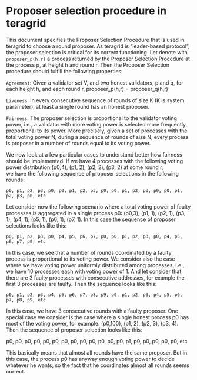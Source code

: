 # Proposer selection procedure in teragrid

This document specifies the Proposer Selection Procedure that is used in teragrid to choose a round proposer. 
As teragrid is “leader-based protocol”, the proposer selection is critical for its correct functioning.
Let denote with `proposer_p(h,r)` a process returned by the Proposer Selection Procedure at the process p, at height h
and round r. Then the Proposer Selection procedure should fulfill the following properties:

`Agreement`: Given a validator set V, and two honest validators,
p and q, for each height h, and each round r,
proposer_p(h,r) = proposer_q(h,r)

`Liveness`: In every consecutive sequence of rounds of size K (K is system parameter), at least a 
single round has an honest proposer. 

`Fairness`: The proposer selection is proportional to the validator voting power, i.e., a validator with more 
voting power is selected more frequently, proportional to its power. More precisely, given a set of processes 
with the total voting power N, during a sequence of rounds of size N, every process is proposer in a number of rounds 
equal to its voting power. 

We now look at a few particular cases to understand better how fairness should be implemented.
If we have 4 processes with the following voting power distribution (p0,4), (p1, 2), (p2, 2), (p3, 2) at some round r,  
we have the following sequence of proposer selections in the following rounds:

`p0, p1, p2, p3, p0, p0, p1, p2, p3, p0, p0, p1, p2, p3, p0, p0, p1, p2, p3, p0, etc`

Let consider now the following scenario where a total voting power of faulty processes is aggregated in a single process
p0: (p0,3), (p1, 1), (p2, 1), (p3, 1), (p4, 1), (p5, 1), (p6, 1), (p7, 1).
In this case the sequence of proposer selections looks like this:

`p0, p1, p2, p3, p0, p4, p5, p6, p7, p0, p0, p1, p2, p3, p0, p4, p5, p6, p7, p0, etc`    

In this case, we see that a number of rounds coordinated by a faulty process is proportional to its voting power.
We consider also the case where we have voting power uniformly distributed among processes, i.e., we have 10 processes 
each with voting power of 1. And let consider that there are 3 faulty processes with consecutive addresses, 
for example the first 3 processes are faulty. Then the sequence looks like this:

`p0, p1, p2, p3, p4, p5, p6, p7, p8, p9, p0, p1, p2, p3, p4, p5, p6, p7, p8, p9, etc`

In this case, we have 3 consecutive rounds with a faulty proposer. 
One special case we consider is the case where a single honest process p0 has most of the voting power, for example:
(p0,100), (p1, 2), (p2, 3), (p3, 4). Then the sequence of proposer selection looks like this:

p0, p0, p0, p0, p0, p0, p0, p0, p0, p0, p0, p0, p0, p1, p0, p0, p0, p0, p0, etc

This basically means that almost all rounds have the same proposer. But in this case, the process p0 has anyway enough 
voting power to decide whatever he wants, so the fact that he coordinates almost all rounds seems correct.

